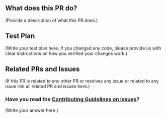 <!--
Thank you for sending the PR! We appreciate you spending the time to work on these changes.

Help us understand your motivation by explaining why you decided to make this change.

You can learn more about contributing here: https://github.com/Agrover112/fliscopt/blob/master/CONTRIBUTING.md

Happy contributing!

-->

## What does this PR do?

(Provide a description of what this PR does.)

## Test Plan

(Write your test plan here. If you changed any code, please provide us with clear instructions on how you verified your changes work.)

## Related PRs and Issues

(If this PR is related to any other PR or resolves any issue or related to any issue link all related PR and issues here.)

### Have you read the [Contributing Guidelines on issues](https://github.com/Agrover112/fliscopt/blob/master/CONTRIBUTING.md)?

(Write your answer here.)
